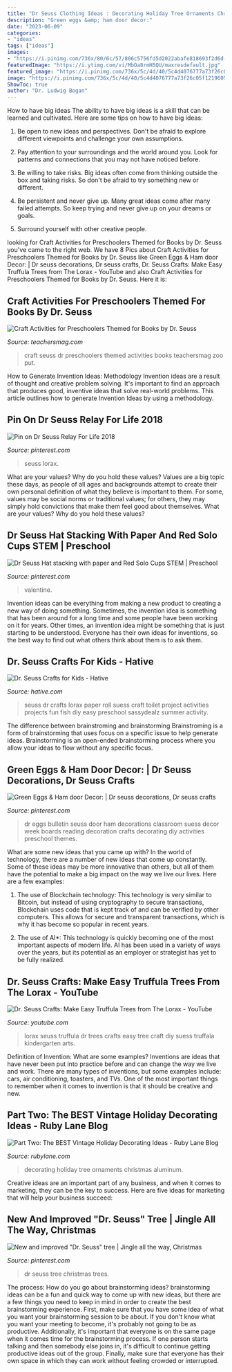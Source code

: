 ```yaml
---
title: "Dr Seuss Clothing Ideas : Decorating Holiday Tree Ornaments Christmas Aluminum"
description: "Green eggs &amp; ham door decor:"
date: "2023-06-09"
categories:
- "ideas"
tags: ["ideas"]
images:
- "https://i.pinimg.com/736x/80/6c/57/806c5756fd5d2022abafe818693f2d6d--green-eggs-and-ham-bulletin-board-dr-suess-bulletin-board-ideas.jpg"
featuredImage: "https://i.ytimg.com/vi/MbOa8rmH5QU/maxresdefault.jpg"
featured_image: "https://i.pinimg.com/736x/5c/4d/40/5c4d4076777a73f26c05f1219605db41--dr-seuss.jpg"
image: "https://i.pinimg.com/736x/5c/4d/40/5c4d4076777a73f26c05f1219605db41--dr-seuss.jpg"
ShowToc: true
author: "Dr. Ludwig Bogan"
---
```



How to have big ideas
The ability to have big ideas is a skill that can be learned and cultivated. Here are some tips on how to have big ideas:
1. Be open to new ideas and perspectives. Don't be afraid to explore different viewpoints and challenge your own assumptions.

2. Pay attention to your surroundings and the world around you. Look for patterns and connections that you may not have noticed before.

3. Be willing to take risks. Big ideas often come from thinking outside the box and taking risks. So don't be afraid to try something new or different.

4. Be persistent and never give up. Many great ideas come after many failed attempts. So keep trying and never give up on your dreams or goals.

5. Surround yourself with other creative people.

	

		
looking for Craft Activities for Preschoolers Themed for Books by Dr. Seuss you've came to the right web. We have 8 Pics about Craft Activities for Preschoolers Themed for Books by Dr. Seuss like Green Eggs &amp; Ham door Decor: | Dr seuss decorations, Dr seuss crafts, Dr. Seuss Crafts: Make Easy Truffula Trees from The Lorax - YouTube and also Craft Activities for Preschoolers Themed for Books by Dr. Seuss. Here it is:
		
    
## Craft Activities For Preschoolers Themed For Books By Dr. Seuss

<img loading=lazy src="http://teachersmag.com/wp-content/uploads/2020/03/Seuss2-1.jpg" onerror="this.onerror=null;this.src='https://tse1.mm.bing.net/th?id=OIP.5C9D0TuYwHx1BeOtzddD2gHaJ4&amp;pid=15.1';" alt="Craft Activities for Preschoolers Themed for Books by Dr. Seuss">

_Source: teachersmag.com_

>craft seuss dr preschoolers themed activities books teachersmag zoo put. 

	

How to Generate Invention Ideas: Methodology
Invention ideas are a result of thought and creative problem solving. It's important to find an approach that produces good, inventive ideas that solve real-world problems. This article outlines how to generate Invention Ideas by using a methodology.

    
## Pin On Dr Seuss Relay For Life 2018

<img loading=lazy src="https://i.pinimg.com/736x/b3/e1/ba/b3e1ba2ed786a5e62ba3621b65a089c3.jpg" onerror="this.onerror=null;this.src='https://tse3.mm.bing.net/th?id=OIP.u8y3XDbmEQC3O-YVcXYbdgHaJ3&amp;pid=15.1';" alt="Pin on Dr Seuss Relay For Life 2018">

_Source: pinterest.com_

>seuss lorax. 

	

What are your values? Why do you hold these values?
Values are a big topic these days, as people of all ages and backgrounds attempt to create their own personal definition of what they believe is important to them. For some, values may be social norms or traditional values; for others, they may simply hold convictions that make them feel good about themselves. What are your values? Why do you hold these values?

    
## Dr Seuss Hat Stacking With Paper And Red Solo Cups STEM | Preschool

<img loading=lazy src="https://i.pinimg.com/736x/f1/26/3c/f1263ca71dbe70d3cbaea5bea8f670d9.jpg" onerror="this.onerror=null;this.src='https://tse2.mm.bing.net/th?id=OIP.E_AgBYkPhRbRXp06TZC5FQHaKS&amp;pid=15.1';" alt="Dr Seuss Hat stacking with paper and Red Solo Cups STEM | Preschool">

_Source: pinterest.com_

>valentine. 

	

Invention ideas can be everything from making a new product to creating a new way of doing something. Sometimes, the invention idea is something that has been around for a long time and some people have been working on it for years. Other times, an invention idea might be something that is just starting to be understood. Everyone has their own ideas for inventions, so the best way to find out what others think about them is to ask them.

    
## Dr. Seuss Crafts For Kids - Hative

<img loading=lazy src="http://hative.com/wp-content/uploads/2015/02/dr-seuss-crafts/6-dr-seuss-crafts.jpg" onerror="this.onerror=null;this.src='https://tse2.mm.bing.net/th?id=OIP.7TrwoTm7r1NVi-VjS1p3VwHaS_&amp;pid=15.1';" alt="Dr. Seuss Crafts for Kids - Hative">

_Source: hative.com_

>seuss dr crafts lorax paper roll suess craft toilet project activities projects fun fish diy easy preschool sassydealz summer activity. 

	

The difference between brainstroming and brainstorming
Brainstroming is a form of brainstorming that uses focus on a specific issue to help generate ideas. Brainstorming is an open-ended brainstorming process where you allow your ideas to flow without any specific focus.

    
## Green Eggs &amp; Ham Door Decor: | Dr Seuss Decorations, Dr Seuss Crafts

<img loading=lazy src="https://i.pinimg.com/736x/80/6c/57/806c5756fd5d2022abafe818693f2d6d--green-eggs-and-ham-bulletin-board-dr-suess-bulletin-board-ideas.jpg" onerror="this.onerror=null;this.src='https://tse2.mm.bing.net/th?id=OIP.4kysSydMPCbMJZHBswxjswHaLf&amp;pid=15.1';" alt="Green Eggs &amp; Ham door Decor: | Dr seuss decorations, Dr seuss crafts">

_Source: pinterest.com_

>dr eggs bulletin seuss door ham decorations classroom suess decor week boards reading decoration crafts decorating diy activities preschool themes. 

	

What are some new ideas that you came up with?
In the world of technology, there are a number of new ideas that come up constantly. Some of these ideas may be more innovative than others, but all of them have the potential to make a big impact on the way we live our lives. Here are a few examples:
1. The use of Blockchain technology: This technology is very similar to Bitcoin, but instead of using cryptography to secure transactions, Blockchain uses code that is kept track of and can be verified by other computers. This allows for secure and transparent transactions, which is why it has become so popular in recent years.

2. The use of AI*: This technology is quickly becoming one of the most important aspects of modern life. AI has been used in a variety of ways over the years, but its potential as an employer or strategist has yet to be fully realized.

    
## Dr. Seuss Crafts: Make Easy Truffula Trees From The Lorax - YouTube

<img loading=lazy src="https://i.ytimg.com/vi/MbOa8rmH5QU/maxresdefault.jpg" onerror="this.onerror=null;this.src='https://tse3.mm.bing.net/th?id=OIP.-R4v_D1QHsL6UMbxAl0KywHaEK&amp;pid=15.1';" alt="Dr. Seuss Crafts: Make Easy Truffula Trees from The Lorax - YouTube">

_Source: youtube.com_

>lorax seuss truffula dr trees crafts easy tree craft diy suess truffala kindergarten arts. 

	

Definition of Invention: What are some examples?
Inventions are ideas that have never been put into practice before and can change the way we live and work. There are many types of inventions, but some examples include: cars, air conditioning, toasters, and TVs. One of the most important things to remember when it comes to invention is that it should be creative and new.

    
## Part Two: The BEST Vintage Holiday Decorating Ideas - Ruby Lane Blog

<img loading=lazy src="https://www.rubylane.com/blog/wp-content/uploads/2016/11/039.jpg" onerror="this.onerror=null;this.src='https://tse4.mm.bing.net/th?id=OIP.V5T5fCb595Hff2QVko5HsgHaLa&amp;pid=15.1';" alt="Part Two: The BEST Vintage Holiday Decorating Ideas - Ruby Lane Blog">

_Source: rubylane.com_

>decorating holiday tree ornaments christmas aluminum. 

	

Creative ideas are an important part of any business, and when it comes to marketing, they can be the key to success. Here are five ideas for marketing that will help your business succeed: 

    
## New And Improved &quot;Dr. Seuss&quot; Tree | Jingle All The Way, Christmas

<img loading=lazy src="https://i.pinimg.com/736x/5c/4d/40/5c4d4076777a73f26c05f1219605db41--dr-seuss.jpg" onerror="this.onerror=null;this.src='https://tse1.mm.bing.net/th?id=OIP.zPyzZl_xyaMb68cDYLaTNwHaJ3&amp;pid=15.1';" alt="New and improved &quot;Dr. Seuss&quot; tree | Jingle all the way, Christmas">

_Source: pinterest.com_

>dr seuss tree christmas trees. 

	

The process: How do you go about brainstorming ideas?
brainstorming ideas can be a fun and quick way to come up with new ideas, but there are a few things you need to keep in mind in order to create the best brainstorming experience. First, make sure that you have some idea of what you want your brainstorming session to be about. If you don't know what you want your meeting to become, it's probably not going to be as productive. Additionally, it's important that everyone is on the same page when it comes time for the brainstorming process. If one person starts talking and then somebody else joins in, it's difficult to continue getting productive ideas out of the group. Finally, make sure that everyone has their own space in which they can work without feeling crowded or interrupted.

